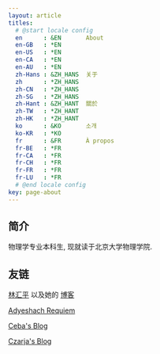 ```yaml
---
layout: article
titles:
  # @start locale config
  en      : &EN       About
  en-GB   : *EN
  en-US   : *EN
  en-CA   : *EN
  en-AU   : *EN
  zh-Hans : &ZH_HANS  关于
  zh      : *ZH_HANS
  zh-CN   : *ZH_HANS
  zh-SG   : *ZH_HANS
  zh-Hant : &ZH_HANT  關於
  zh-TW   : *ZH_HANT
  zh-HK   : *ZH_HANT
  ko      : &KO       소개
  ko-KR   : *KO
  fr      : &FR       À propos
  fr-BE   : *FR
  fr-CA   : *FR
  fr-CH   : *FR
  fr-FR   : *FR
  fr-LU   : *FR
  # @end locale config
key: page-about
---
```


## 简介

物理学专业本科生, 现就读于北京大学物理学院. 

## 友链

[林汇平](https://lhp-pku.top/) 以及她的 [博客](https://blog.lhp-pku.top/)

[Adyeshach Requiem](https://adyeshachrequiem.github.io/)

[Ceba's Blog](https://blog.ceba.tech/)

[Czarja's Blog](http://blog.czarja.top/)